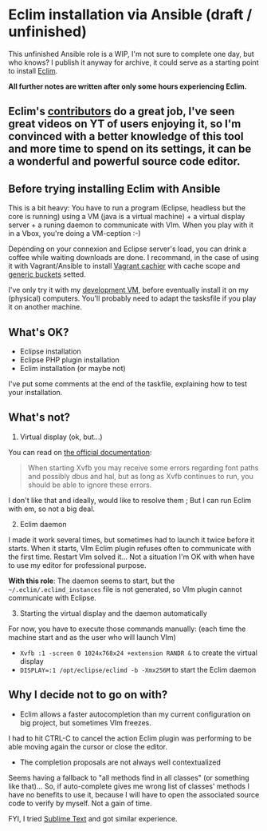 # Eclim installation via Ansible (draft / unfinished)

This unfinished Ansible role is a WIP, I'm not sure to complete one day, but who knows? I publish it anyway for archive, it could serve as a starting point to install [Eclim](http://eclim.org).

**All further notes are written after only some hours experiencing Eclim.**

Eclim's [contributors](https://github.com/ervandew/eclim/graphs/contributors) do a great job, I've seen great videos on YT of users enjoying it, so I'm convinced with a better knowledge of this tool and more time to spend on its settings, it can be a wonderful and powerful source code editor.
---

## Before trying installing Eclim with Ansible

This is a bit heavy: You have to run a program (Eclipse, headless but the core is running) using a VM (java is a virtual machine) + a virtual display server + a runing daemon to communicate with VIm. When you play with it in a Vbox, you're doing a VM-ception :-)

Depending on your connexion and Eclipse server's load, you can drink a coffee while waiting downloads are done. I recommand, in the case of using it with Vagrant/Ansible to install [Vagrant cachier](https://github.com/fgrehm/vagrant-cachier) with cache scope and [generic buckets](http://fgrehm.viewdocs.io/vagrant-cachier/buckets/generic/) setted.

I've only try it with my [development VM](https://github.com/webastien/dev-vm), before eventually install it on my (physical) computers. You'll probably need to adapt the tasksfile if you play it on another machine.

## What's OK?
* Eclipse installation
* Eclipse PHP plugin installation
* Eclim installation (or maybe not)

I've put some comments at the end of the taskfile, explaining how to test your installation.

## What's not?
1. Virtual display (ok, but...)

You can read on [the official documentation](http://eclim.org/install.html#install-headless):
> When starting Xvfb you may receive some errors regarding font paths and possibly dbus and hal, but as long as Xvfb continues to run, you should be able to ignore these errors.

I don't like that and ideally, would like to resolve them ; But I can run Eclim with em, so not a big deal.

2. Eclim daemon

I made it work several times, but sometimes had to launch it twice before it starts. When it starts, VIm Eclim plugin refuses often to communicate with the first time.
Restart VIm solved it... Not a situation I'm OK with when have to use my editor for professional purpose.

**With this role**: The daemon seems to start, but the `~/.eclim/.eclimd_instances` file is not generated, so VIm plugin cannot communicate with Eclipse.

3. Starting the virtual display and the daemon automatically

For now, you have to execute those commands manually: (each time the machine start and as the user who will launch VIm)

* `Xvfb :1 -screen 0 1024x768x24 +extension RANDR &` to create the virtual display
* `DISPLAY=:1 /opt/eclipse/eclimd -b -Xmx256M` to start the Eclim daemon

## Why I decide not to go on with?

* Eclim allows a faster autocompletion than my current configuration on big project, but sometimes VIm freezes.

I had to hit CTRL-C to cancel the action Eclim plugin was performing to be able moving again the cursor or close the editor.

* The completion proposals are not always well contextualized

Seems having a fallback to "all methods find in all classes" (or something like that)... So, if auto-complete gives me wrong list of classes' methods I have no benefits to use it, because I will have to open the associated source code to verify by myself. Not a gain of time.

FYI, I tried [Sublime Text](https://www.sublimetext.com) and got similar experience.

